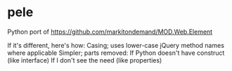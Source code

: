 pele
====

Python port of https://github.com/markitondemand/MOD.Web.Element

If it's different, here's how:
Casing; uses lower-case
jQuery method names where applicable
Simpler; parts removed:
  If Python doesn't have construct (like interface)
  If I don't see the need (like properties)
  
